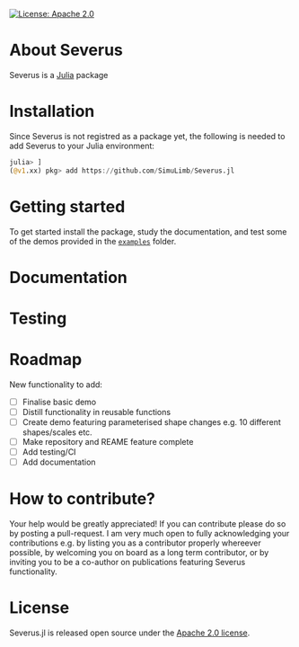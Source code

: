 [![License: Apache 2.0](https://img.shields.io/badge/License-Apache-blue.svg)](https://github.com/SimuLimb/Severus.jl/blob/main/LICENSE)

# About Severus
Severus is a [Julia](https://julialang.org/) package 

# Installation
Since Severus is not registred as a package yet, the following is needed to add Severus to your Julia environment: 
```julia
julia> ]
(@v1.xx) pkg> add https://github.com/SimuLimb/Severus.jl
```

# Getting started
To get started install the package, study the documentation, and test some of the demos provided in the [`examples`](https://github.com/SimuLimb/Severus.jl/tree/main/examples) folder. 

# Documentation 

# Testing 

# Roadmap
New functionality to add:
- [ ] Finalise basic demo
- [ ] Distill functionality in reusable functions
- [ ] Create demo featuring parameterised shape changes e.g. 10 different shapes/scales etc. 
- [ ] Make repository and REAME feature complete
- [ ] Add testing/CI
- [ ] Add documentation

# How to contribute? 
Your help would be greatly appreciated! If you can contribute please do so by posting a pull-request. I am very much open to fully acknowledging your contributions e.g. by listing you as a contributor properly whereever possible, by welcoming you on board as a long term contributor, or by inviting you to be a co-author on publications featuring Severus functionality. 

# License 
Severus.jl is released open source under the [Apache 2.0 license](https://github.com/SimuLimb/Severus.jl/blob/main/LICENSE).

